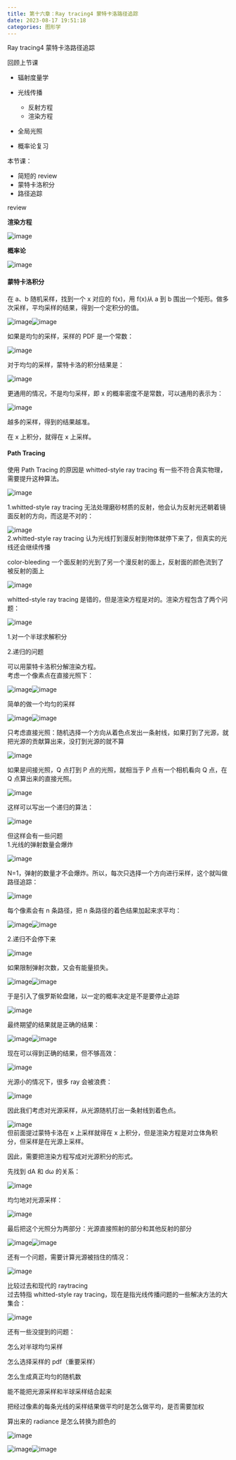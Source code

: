 ```yaml
---
title: 第十六章：Ray tracing4 蒙特卡洛路径追踪
date: 2023-08-17 19:51:18
categories: 图形学
---
```


Ray tracing4 蒙特卡洛路径追踪

回顾上节课

- 辐射度量学
- 光线传播

  - 反射方程
  - 渲染方程
- 全局光照
- 概率论复习

本节课：

- 简短的 review
- 蒙特卡洛积分
- 路径追踪

review

**渲染方程**

​![image](./images/图形学/image-20230817205531-83rv7sy.png)​

**概率论**

​![image](./images/图形学/image-20230817205535-nn8mt4j.png)​

#### **蒙特卡洛积分**

在 a、b 随机采样，找到一个 x 对应的 f(x)，用 f(x)从 a 到 b 围出一个矩形。做多次采样，平均采样的结果，得到一个定积分的值。

​![image](./images/图形学/image-20230817205540-t4ojzq6.png)​​![image](./images/图形学/image-20230817205550-00utws4.png)​

如果是均匀的采样，采样的 PDF 是一个常数：

​![image](./images/图形学/image-20230817205555-9eais6i.png)​

对于均匀的采样，蒙特卡洛的积分结果是：

​![image](./images/图形学/image-20230817205559-tliff6d.png)​

更通用的情况，不是均匀采样，即 x 的概率密度不是常数，可以通用的表示为：

​![image](./images/图形学/image-20230817205607-vnbr1ms.png)​

越多的采样，得到的结果越准。

在 x 上积分，就得在 x 上采样。

#### **Path Tracing**

使用 Path Tracing 的原因是 whitted-style ray tracing 有一些不符合真实物理，需要提升这种算法。

​![image](./images/图形学/image-20230817205617-c2ktegr.png)​

1.whitted-style ray tracing 无法处理磨砂材质的反射，他会认为反射光还朝着镜面反射的方向，而这是不对的：

​![image](./images/图形学/image-20230817205622-knaufp2.png)​<br />2.whitted-style ray tracing 认为光线打到漫反射到物体就停下来了，但真实的光线还会继续传播

color-bleeding 一个面反射的光到了另一个漫反射的面上，反射面的颜色流到了被反射的面上

​![image](./images/图形学/image-20230817205628-bm6typt.png)​

whitted-style ray tracing 是错的，但是渲染方程是对的。渲染方程包含了两个问题：

​![image](./images/图形学/image-20230817205638-gfyefht.png)​

1.对一个半球求解积分

2.递归的问题

可以用蒙特卡洛积分解渲染方程。<br />考虑一个像素点在直接光照下：

​![image](./images/图形学/image-20230817205648-r38amiu.png)​​![image](./images/图形学/image-20230817205652-iip2l0f.png)​

简单的做一个均匀的采样

​![image](./images/图形学/image-20230817205658-5yq8i2l.png)​​![image](./images/图形学/image-20230817205702-0ffxy3l.png)​

只考虑直接光照：随机选择一个方向从着色点发出一条射线，如果打到了光源，就把光源的贡献算出来，没打到光源的就不算

​![image](./images/图形学/image-20230817205711-d1r1f2z.png)​

如果是间接光照，Q 点打到 P 点的光照，就相当于 P 点有一个相机看向 Q 点，在 Q 点算出来的直接光照。

​![image](./images/图形学/image-20230817205715-8dbw019.png)​

这样可以写出一个递归的算法：

​![image](./images/图形学/image-20230817205720-wx6na2p.png)​

但这样会有一些问题<br />1.光线的弹射数量会爆炸

​![image](./images/图形学/image-20230817205724-i7iaqsi.png)​

N=1，弹射的数量才不会爆炸。所以，每次只选择一个方向进行采样，这个就叫做路径追踪：

​![image](./images/图形学/image-20230817205731-qxnsgdr.png)​

每个像素会有 n 条路径，把 n 条路径的着色结果加起来求平均：

​![image](./images/图形学/image-20230817205735-6m6z6ga.png)​​![image](./images/图形学/image-20230817205739-lfzqw6u.png)​

2.递归不会停下来

​![image](./images/图形学/image-20230817205744-7h52x56.png)​

如果限制弹射次数，又会有能量损失。

​![image](./images/图形学/image-20230817205749-z4fnpg5.png)​![image](./images/图形学/image-20230817205754-chsottt.png)​​

于是引入了俄罗斯轮盘赌，以一定的概率决定是不是要停止追踪

​![image](./images/图形学/image-20230817205801-6chp5iw.png)​

最终期望的结果就是正确的结果：

​![image](./images/图形学/image-20230817205805-03knfxn.png)​​![image](./images/图形学/image-20230817205809-9y2hisg.png)​

现在可以得到正确的结果，但不够高效：

​![image](./images/图形学/image-20230817205813-hnjhhaa.png)​

光源小的情况下，很多 ray 会被浪费：

​![image](./images/图形学/image-20230817205817-u9fk3ck.png)​

因此我们考虑对光源采样，从光源随机打出一条射线到着色点。

​![image](./images/图形学/image-20230817205822-f9m6prp.png)​<br />但前面提过蒙特卡洛在 x 上采样就得在 x 上积分，但是渲染方程是对立体角积分，但采样是在光源上采样。

因此，需要把渲染方程写成对光源积分的形式。

先找到 dA 和 dω 的关系：

​![image](./images/图形学/image-20230817205827-c82ijcq.png)​

均匀地对光源采样：

​![image](./images/图形学/image-20230817205831-kbeuy6l.png)​

最后把这个光照分为两部分：光源直接照射的部分和其他反射的部分

​![image](./images/图形学/image-20230817205835-ucrghfd.png)​​![image](./images/图形学/image-20230817205843-1o6qtbp.png)​

还有一个问题，需要计算光源被挡住的情况：

​![image](./images/图形学/image-20230817205848-1f26j0x.png)​

比较过去和现代的 raytracing<br />过去特指 whitted-style ray tracing，现在是指光线传播问题的一些解决方法的大集合：

​![image](./images/图形学/image-20230817205856-2ebebql.png)​

还有一些没提到的问题：

怎么对半球均匀采样

怎么选择采样的 pdf（重要采样）

怎么生成真正均匀的随机数

能不能把光源采样和半球采样结合起来

把经过像素的每条光线的采样结果做平均时是怎么做平均，是否需要加权

算出来的 radiance 是怎么转换为颜色的

​![image](./images/图形学/image-20230817205907-g9han7u.png)​

​![image](./images/图形学/image-20230817205912-hurhd9o.png)​​![image](./images/图形学/image-20230817205924-czqjir5.png)​
